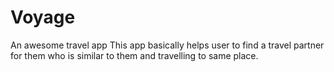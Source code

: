 # Voyage
An awesome travel app
This app basically helps user to find a travel partner for them who is similar to them and travelling to same place.
